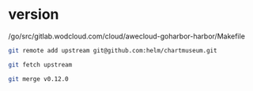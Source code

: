 # version

/go/src/gitlab.wodcloud.com/cloud/awecloud-goharbor-harbor/Makefile

```bash
git remote add upstream git@github.com:helm/chartmuseum.git

git fetch upstream

git merge v0.12.0
```
